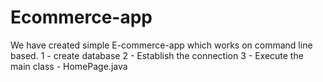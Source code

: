 # Ecommerce-app
We have created simple E-commerce-app which works on command line based.
1 - create database 
2 - Establish the connection
3 - Execute the main class - HomePage.java


